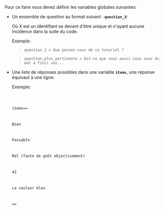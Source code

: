 Pour ce faire vous devez définir les variables globales suivantes:

- Un ensemble de question au format suivant : **`question_X`**:

    Où X est un identifiant se devant d'être unique et n'ayant aucune incidence dans la suite du code.


    Exemple:

    > ```question_1 = Que pensez-vous de ce tutoriel ?```

    > ```question_plus_pertinente = Est-ce que vous aussi vous avez du mal à finir vos...```

- Une liste de réponses possibles dans une variable **`items`**, une réponse équivaut à une ligne:

    Exemple:

    <code>
    
    items==

    Bien

    Passable

    Mal (faute de goût objectivement)

    42

    La couleur bleu

    ==

    </code>
